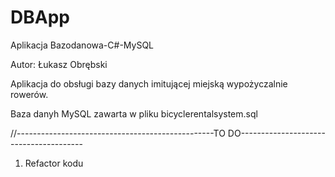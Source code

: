 # DBApp
Aplikacja Bazodanowa-C#-MySQL

Autor: Łukasz Obrębski

Aplikacja do obsługi bazy danych imitującej miejską wypożyczalnie rowerów.

Baza danyh MySQL zawarta w pliku bicyclerentalsystem.sql

//-------------------------------------------------TO DO---------------------------------------

1. Refactor kodu
